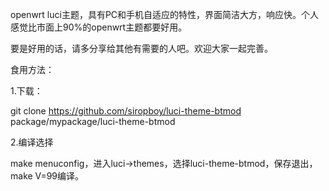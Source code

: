openwrt luci主题，具有PC和手机自适应的特性，界面简洁大方，响应快。个人感觉比市面上90%的openwrt主题都要好用。

要是好用的话，请多分享给其他有需要的人吧。欢迎大家一起完善。

食用方法： 

1.下载：

git clone https://github.com/siropboy/luci-theme-btmod package/mypackage/luci-theme-btmod

2.编译选择

make menuconfig，进入luci->themes，选择luci-theme-btmod，保存退出，make V=99编译。